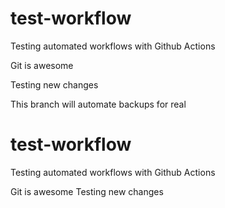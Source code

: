 
# test-workflow
Testing automated workflows with Github Actions 

Git is awesome

Testing new changes

This branch will automate backups for real

# test-workflow
Testing automated workflows with Github Actions 

Git is awesome
Testing new changes
